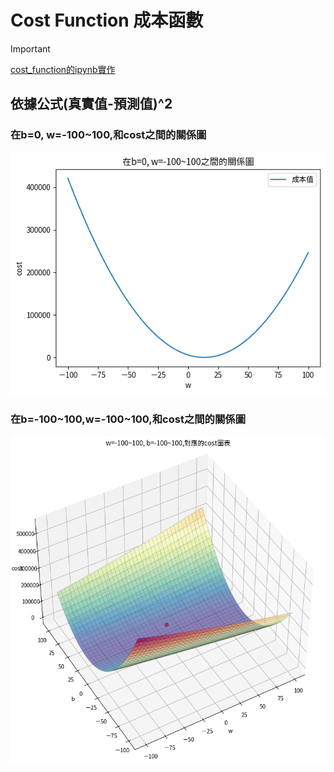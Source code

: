 # Cost Function 成本函數

> [!IMPORTANT]
> [cost_function的ipynb實作](./cost_function1.ipynb)

## 依據公式(真實值-預測值)^2
### 在b=0, w=-100\~100,和cost之間的關係圖

![](./images/pic3.png)

### 在b=-100~100,w=-100\~100,和cost之間的關係圖

![](./images/pic4.png)
